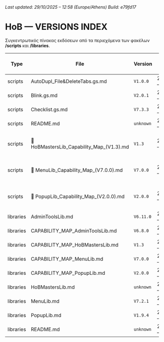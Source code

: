 *Last updated: 29/10/2025 – 12:58 (Europe/Athens)*
*Build: e79fd17*

# HoB — VERSIONS INDEX

Συγκεντρωτικός πίνακας εκδόσεων από τα περιεχόμενα των φακέλων **/scripts** και **/libraries**.

| Type | File | Version | Last change (Athens) | Build | Path |
|---|---|---|---|---|---|
| scripts | AutoDupl_File&DeleteTabs.gs.md | `V1.0.0` | 29/10/2025 – 11:23 | `51528a9` | [scripts/AutoDupl_File&DeleteTabs.gs.md](/scripts/AutoDupl_File&DeleteTabs.gs.md) |
| scripts | Blink.gs.md | `V2.0.1` | 29/10/2025 – 11:23 | `51528a9` | [scripts/Blink.gs.md](/scripts/Blink.gs.md) |
| scripts | Checklist.gs.md | `V7.3.3` | 29/10/2025 – 12:58 | `e79fd17` | [scripts/Checklist.gs.md](/scripts/Checklist.gs.md) |
| scripts | README.md | `unknown` | 29/10/2025 – 11:23 | `51528a9` | [scripts/README.md](/scripts/README.md) |
| scripts | 🧩 HoBMastersLib_Capability_Map_(V1.3).md | `V1.3` | 29/10/2025 – 11:23 | `51528a9` | [scripts/🧩 HoBMastersLib_Capability_Map_(V1.3).md](/scripts/🧩 HoBMastersLib_Capability_Map_(V1.3).md) |
| scripts | 🧩 MenuLib_Capability_Map_(V7.0.0).md | `V7.0.0` | 29/10/2025 – 11:23 | `51528a9` | [scripts/🧩 MenuLib_Capability_Map_(V7.0.0).md](/scripts/🧩 MenuLib_Capability_Map_(V7.0.0).md) |
| scripts | 🧩 PopupLib_Capability_Map_(V2.0.0).md | `V2.0.0` | 29/10/2025 – 11:23 | `51528a9` | [scripts/🧩 PopupLib_Capability_Map_(V2.0.0).md](/scripts/🧩 PopupLib_Capability_Map_(V2.0.0).md) |
| libraries | AdminToolsLib.md | `V6.11.0` | 29/10/2025 – 11:23 | `51528a9` | [libraries/AdminToolsLib.md](/libraries/AdminToolsLib.md) |
| libraries | CAPABILITY_MAP_AdminToolsLib.md | `V6.8.0` | 29/10/2025 – 11:23 | `51528a9` | [libraries/CAPABILITY_MAP_AdminToolsLib.md](/libraries/CAPABILITY_MAP_AdminToolsLib.md) |
| libraries | CAPABILITY_MAP_HoBMastersLib.md | `V1.3` | 29/10/2025 – 11:23 | `51528a9` | [libraries/CAPABILITY_MAP_HoBMastersLib.md](/libraries/CAPABILITY_MAP_HoBMastersLib.md) |
| libraries | CAPABILITY_MAP_MenuLib.md | `V7.0.0` | 29/10/2025 – 11:23 | `51528a9` | [libraries/CAPABILITY_MAP_MenuLib.md](/libraries/CAPABILITY_MAP_MenuLib.md) |
| libraries | CAPABILITY_MAP_PopupLib.md | `V2.0.0` | 29/10/2025 – 11:23 | `51528a9` | [libraries/CAPABILITY_MAP_PopupLib.md](/libraries/CAPABILITY_MAP_PopupLib.md) |
| libraries | HoBMastersLib.md | `unknown` | 29/10/2025 – 11:23 | `51528a9` | [libraries/HoBMastersLib.md](/libraries/HoBMastersLib.md) |
| libraries | MenuLib.md | `V7.2.1` | 29/10/2025 – 11:23 | `51528a9` | [libraries/MenuLib.md](/libraries/MenuLib.md) |
| libraries | PopupLib.md | `V1.9.4` | 29/10/2025 – 11:23 | `51528a9` | [libraries/PopupLib.md](/libraries/PopupLib.md) |
| libraries | README.md | `unknown` | 29/10/2025 – 11:23 | `51528a9` | [libraries/README.md](/libraries/README.md) |